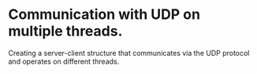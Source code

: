 # Communication with UDP on multiple threads.
Creating a server-client structure that communicates via the UDP protocol and operates on different threads.
